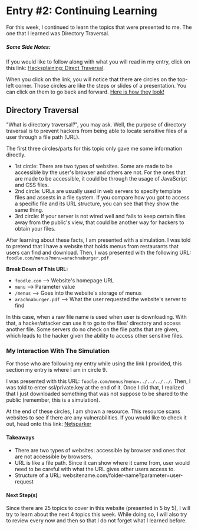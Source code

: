 # Entry #2: Continuing Learning  
For this week, I continued to learn the topics that were presented to me. The one that I learned was Directory Traversal. 

##### Some Side Notes: 
If you would like to follow along with what you will read in my entry, click on this link: [Hacksplaining: Direct Traversal](https://www.hacksplaining.com/exercises/directory-traversal). 

When you click on the link, you will notice that there are circles on the top-left corner. Those circles are like the steps or slides of a presentation. You can click on them to go back and forward. [Here is how they look!](../images/meaning-of-circles.lnk)

## Directory Traversal
"What is directory traversal?", you may ask. Well, the purpose of directory traversal is to prevent hackers from being able to locate sensitive files of a user through a file path (URL).  

The first three circles/parts for this topic only gave me some information directly. 
* 1st circle: There are two types of websites. Some are made to be accessible by the user's browser and others are not. For the ones that are made to be accessible, it could be through the usage of JavaScript and CSS files. 
* 2nd circle: URLs are usually used in web servers to specify template files and assests in a file system. If you compare how you got to access a specific file and its URL structure, you can see that they show the same thing.  
* 3rd circle: If your server is not wired well and fails to keep certain files away from the public's view, that could be another way for hackers to obtain your files. 

After learning about these facts, I am presented with a simulation. I was told to pretend that I have a website that holds menus from restaurants that users can find and download. Then, I was presented with the following URL: ```foodle.com/menus?menu=arachnaburger.pdf``` 

**Break Down of This URL:** 
* ```foodle.com``` --> Website's homepage URL 
* ```menu``` --> Parameter value  
* ```/menus``` --> Goes into the website's storage of menus  
* ```arachnaburger.pdf``` --> What the user requested the website's server to find 

In this case, when a raw file name is used when user is downloading. With that, a hacker/attacker can use it to go to the files' directory and access another file. Some servers do no check on the file paths that are given, which leads to the hacker given the ability to access other sensitive files. 

### My Interaction With The Simulation 
For those who are following my entry while using the link I provided, this section my entry is where I am in circle 9. 

I was presented with this URL: ```foodle.com/menus?menu=../../../../```. Then, I was told to enter ssl/private.key at the end of it. Once I did that, I realized that I just downloaded something that was not suppose to be shared to the public (remember, this is a simulation). 

At the end of these circles, I am shown a resource. This resource scans websites to see if there are any vulnerabilities. If you would like to check it out, head onto this link: [Netsparker](https://www.netsparker.com/netsparker-web-application-security-scanner/dead-accurate-automated-web-vulnerability-scanner/?utm_source=hacksplaining.com&&utm_content=is+website+vulnerable+lesson&utm_medium=banner&utm_campaign=nc+advert)   

#### Takeaways 
* There are two types of websites: accessible by browser and ones that are not accessible by browsers. 
* URL is like a file path. Since it can show where it came from, user would need to be careful with what the URL gives other users access to. 
* Structure of a URL: websitename.com/folder-name?parameter=user-request 

#### Next Step(s)
Since there are 25 topics to cover in this website (presented in 5 by 5), I will try to learn about the next 4 topics this week. While doing so, I will also try to review every now and then so that I do not forget what I learned before.  


